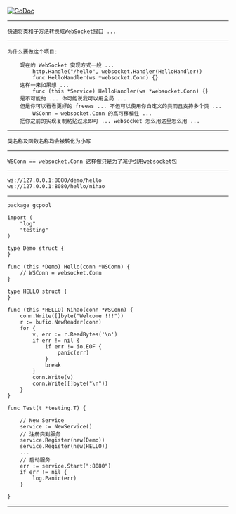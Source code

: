 <a href="https://godoc.org/github.com/nulijiabei/freews"><img src="https://godoc.org/github.com/nulijiabei/freews?status.svg" alt="GoDoc"></a>

-------------

	快速将类和子方法转换成WebSocket接口 ...

-------------

	为什么要做这个项目:
	
		现在的 WebSocket 实现方式一般 ...
			http.Handle("/hello", websocket.Handler(HelloHandler))
			func HelloHandler(ws *websocket.Conn) {}
		这样一来如果想 ...
			func (this *Service) HelloHandler(ws *websocket.Conn) {} 
		是不可能的 ... 你可能说我可以用全局 ... 
		但是你可以看看更好的 freews ... 不但可以使用你自定义的类而且支持多个类 ...
			WSConn = websocket.Conn 的高可移植性 ... 
		把你之前的实现复制粘贴过来即可 ... websocket 怎么用这里怎么用 ...
		
-------------
	
	类名称及函数名称均会被转化为小写

-------------

	WSConn == websocket.Conn 这样做只是为了减少引用websocket包

-------------

	ws://127.0.0.1:8080/demo/hello
	ws://127.0.0.1:8080/hello/nihao

-------------

	package gcpool
	
	import (
		"log"
		"testing"
	)
	
	type Demo struct {
	}
	
	func (this *Demo) Hello(conn *WSConn) {
		// WSConn = websocket.Conn
	}
	
	type HELLO struct {
	}
	
	func (this *HELLO) Nihao(conn *WSConn) {
		conn.Write([]byte("Welcome !!!"))
		r := bufio.NewReader(conn)
		for {
			v, err := r.ReadBytes('\n')
			if err != nil {
				if err != io.EOF {
					panic(err)
				}
				break
			}
			conn.Write(v)
			conn.Write([]byte("\n"))
		}
	}
	
	func Test(t *testing.T) {
	
		// New Service
		service := NewService()
		// 注册类到服务
		service.Register(new(Demo))
		service.Register(new(HELLO))
		...
		// 启动服务
		err := service.Start(":8080")
		if err != nil {
			log.Panic(err)
		}
	
	}

-------------